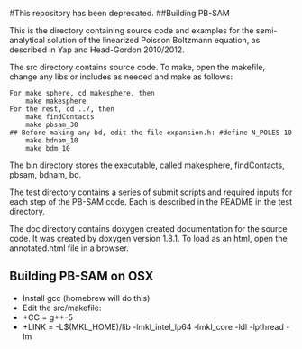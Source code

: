 #This repository has been deprecated.
##Building PB-SAM

This is the directory containing source code and examples for the semi-analytical solution of
the linearized Poisson Boltzmann equation, as described in Yap and Head-Gordon 2010/2012.

The src directory contains source code.  To make, open the makefile, change any
libs or includes as needed and make as follows:

	For make sphere, cd makesphere, then
		make makesphere
	For the rest, cd ../, then
		make findContacts
		make pbsam_30
	## Before making any bd, edit the file expansion.h: #define N_POLES 10 
		make bdnam_10
		make bdm_10

The bin directory stores the executable, called makesphere, findContacts, pbsam, bdnam, bd.

The test directory contains a series of submit scripts and required inputs for each
step of the PB-SAM code.  Each is described in the README in the test directory.

The doc directory contains doxygen created documentation for the source code.  It was
created by doxygen version 1.8.1.  To load as an html, open the annotated.html file in
a browser.

## Building PB-SAM on OSX

* Install gcc (homebrew will do this)
* Edit the src/makefile:
 * +CC = g++-5
 * +LINK =  -L$(MKL_HOME)/lib -lmkl_intel_lp64 -lmkl_core -ldl -lpthread -lm
